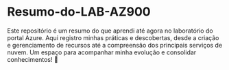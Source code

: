 # Resumo-do-LAB-AZ900
Este repositório é um resumo do que aprendi até agora no laboratório do portal Azure. Aqui registro minhas práticas e descobertas, desde a criação e gerenciamento de recursos até a compreensão dos principais serviços de nuvem. Um espaço para acompanhar minha evolução e consolidar conhecimentos! 🚀
